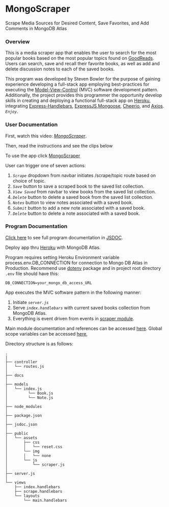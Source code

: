 # MongoScraper
Scrape Media Sources for Desired Content, Save Favorites, and Add Comments in MongoDB Atlas

### Overview
This is a media scraper app that enables the user to search for the most popular books based on the most popular topics found on [GoodReads](https://www.goodreads.com/).  Users can search, save and recall their favorite books, as well as add and delete discussion notes to each of the saved books.

This program was developed by Steven Bowler for the purpose of gaining experience developing a full-stack app employing best-practices for executing the [Model-View-Control](https://en.wikipedia.org/wiki/Model%E2%80%93view%E2%80%93controller) (MVC) software development pattern.  Additionally, the project provides this programmer the opportunity develop skills in creating and deploying a functional full-stack app on [Heroku](https://www.heroku.com), integrating [Express-Handlebars](https://www.npmjs.com/package/express-handlebars), [ExpressJS](https://www.npmjs.com/package/expressjs),[Mongoose](https://www.npmjs.com/package/mongoose), [Cheerio](https://www.npmjs.com/package/cheerio), and [Axios](https://www.npmjs.com/package/axios). _*`Enjoy`*_.


### User Documentation

First, watch this video: _*[MongoScraper](https://drive.google.com/file/d/1pzUBSZg4KaiCQ60Ek7ZqCRA2339XRa8-/view)*_.

Then, read the instructions and see the clips below

To use the app click [MongoScraper](https://cryptic-brook-08326.herokuapp.com/)

User can trigger one of seven actions: 

1. _*`Scrape`*_ dropdown from navbar initiates /scrape/topic route based on choice of topic.
2. _*`Save`*_ button to save a scraped book to the saved list collection.    
3. _*`View Saved`*_ from navbar to view books from the saved list collection.
4. _*`Delete`*_ button to delete a saved book from the saved list collection.
5. _*`Notes`*_ button to view notes associated with a saved book.
6. _*`Submit`*_ button to add a new note associated with a saved book.
7. _*`Delete`*_ button to delete a note associated with a saved book.


### Program Documentation
[Click here](https://stevenbowler.github.io/MongoScraper/docs/index.html) to see full program documentation in [JSDOC](https://www.npmjs.com/package/dotenv).

Deploy app thru [Heroku](https://www.heroku.com) with MongoDB Atlas.  

Program requires setting Heroku Environment variable process.env.DB_CONNECTION for connection to Mongo DB Atlas in Production.  Recommend use [dotenv](https://www.npmjs.com/package/dotenv) package and in project root directory `.env` file should have this: 
````
DB_CONNECTION=your_mongo_db_access_URL
````


App executes the MVC software pattern in the following manner:
1. Initiate _*`server.js`*_
2. Serve _*`index.handlebars`*_ with current saved books collection from MongoDB Atlas.
3. Everything is event driven from events in [scraper module](https://stevenbowler.github.io/MongoScraper/docs/module-public_assets_js_scraper.html).



Main module documentation and references can be accessed [here](https://stevenbowler.github.io/sequelizedBurger/docs/index.html).  Global scope variables can be accessed [here](https://stevenbowler.github.io/sequelizedBurger/docs/global.html), 



Directory structure is as follows:

```
.
│ 
├── controller
│   └── routes.js
│
├── docs
│
├── models
│   └── index.js
│         └── Book.js
│         └── Note.js
│ 
├── node_modules
│ 
├── package.json
│ 
├── jsdoc.json
│
├── public
│   └── assets
│       ├── css
│       │   └── reset.css
│       └── img
│       │   └── none
│       └── js
│           └── scraper.js
│
├── server.js
│
└── views
    ├── index.handlebars
    ├── scrape.handlebars
    └── layouts
        └── main.handlebars
```

